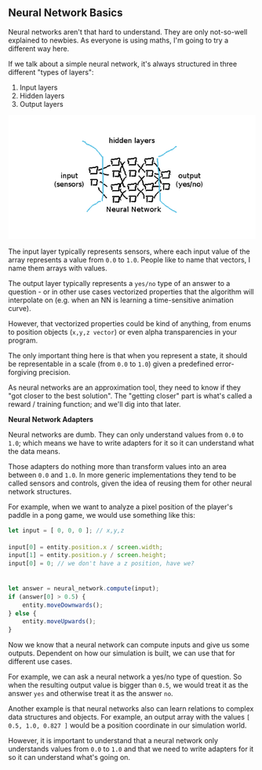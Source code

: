 
## Neural Network Basics

Neural networks aren't that hard to understand. They
are only not-so-well explained to newbies. As everyone
is using maths, I'm going to try a different way here.

If we talk about a simple neural network, it's always
structured in three different "types of layers":

1. Input layers
2. Hidden layers
3. Output layers

![neural-network](./media/neural-network.png)

The input layer typically represents sensors, where
each input value of the array represents a value from
`0.0` to `1.0`. People like to name that vectors, I name
them arrays with values.

The output layer typically represents a `yes/no` type of
an answer to a question - or in other use cases vectorized
properties that the algorithm will interpolate on (e.g.
when an NN is learning a time-sensitive animation curve).

However, that vectorized properties could be kind of
anything, from enums to position objects (`x,y,z vector`)
or even alpha transparencies in your program.

The only important thing here is that when you represent
a state, it should be representable in a scale (from `0.0`
to `1.0`) given a predefined error-forgiving precision.

As neural networks are an approximation tool, they need
to know if they "got closer to the best solution". The
"getting closer" part is what's called a reward / training
function; and we'll dig into that later.



**Neural Network Adapters**

Neural networks are dumb. They can only understand values
from `0.0` to `1.0`; which means we have to write adapters
for it so it can understand what the data means.

Those adapters do nothing more than transform values into
an area between `0.0` and `1.0`. In more generic implementations
they tend to be called sensors and controls, given the idea
of reusing them for other neural network structures.

For example, when we want to analyze a pixel position of
the player's paddle in a pong game, we would use something
like this:

```javascript
let input = [ 0, 0, 0 ]; // x,y,z

input[0] = entity.position.x / screen.width;
input[1] = entity.position.y / screen.height;
input[0] = 0; // we don't have a z position, have we?


let answer = neural_network.compute(input);
if (answer[0] > 0.5) {
	entity.moveDownwards();
} else {
	entity.moveUpwards();
}
```

Now we know that a neural network can compute inputs and
give us some outputs. Dependent on how our simulation is
built, we can use that for different use cases.

For example, we can ask a neural network a yes/no type of
question. So when the resulting output value is bigger
than `0.5`, we would treat it as the answer `yes` and
otherwise treat it as the answer `no`.

Another example is that neural networks also can learn
relations to complex data structures and objects. For
example, an output array with the values `[ 0.5, 1.0, 0.827 ]`
would be a position coordinate in our simulation world.

However, it is important to understand that a neural network
only understands values from `0.0` to `1.0` and that we
need to write adapters for it so it can understand what's
going on.

